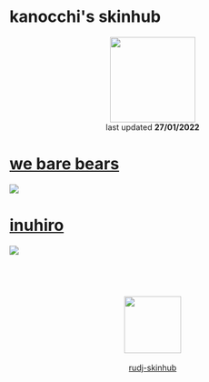 # kanocchi's skinhub
<p align="center">
<a href="https://osu.ppy.sh/users/2321050">
  <img src="https://a.ppy.sh/2321050"  
       width="150"
       height="150"></a>
<br>
last updated <b>27/01/2022</b>
</p>

# [we bare bears](https://github.com/rudj-skinhub/woal/raw/tyfh/kanocchi/we%20bare%20bears.osk)
[![](https://i.imgur.com/wmjDWxB.jpeg)](https://github.com/rudj-skinhub/woal/raw/tyfh/kanocchi/we%20bare%20bears.osk)

# [inuhiro](https://github.com/rudj-skinhub/woal/raw/tyfh/kanocchi/inuhiro.osk)
[![](https://i.imgur.com/0u5UdLV.jpeg)](https://github.com/rudj-skinhub/woal/raw/tyfh/kanocchi/inuhiro.osk)

#
<p align="center">
  <br></br>
  <a href="https://twitter.com/rozadeandalucia">
  <img src="https://i.imgur.com/PUQ5uWf.png" 
       width="100" 
       height="100"></a>
  <br></br>
  <a href="README.md">rudj-skinhub</a>
 </p>
